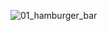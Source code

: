![01_hamburger_bar](https://github.com/ysolarh/OZ_class_backend/assets/109467066/61c54549-a5c2-4a34-946d-10d25554799a)
